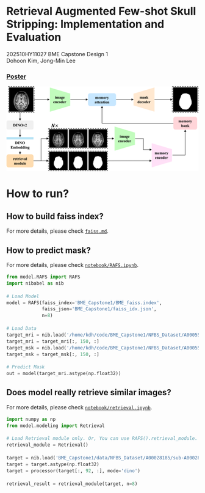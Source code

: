 # Retrieval Augmented Few-shot Skull Stripping: Implementation and Evaluation
202510HY11027 BME Capstone Design 1  
Dohoon Kim, Jong-Min Lee 

### [Poster](/src/poster.pdf)

![pipeline](/src//img/pipeline.png)

# How to run?  

## How to build faiss index?
For more details, please check [```faiss.md```](faiss.md). 


## How to predict mask?
For more details, please check [```notebook/RAFS.ipynb```](notebook/RAFS.ipynb). 
```python
from model.RAFS import RAFS
import nibabel as nib

# Load Model
model = RAFS(faiss_index='BME_Capstone1/BME_faiss.index',
             faiss_json='BME_Capstone1/faiss_idx.json',
             n=8)

# Load Data
target_mri = nib.load('/home/kdh/code/BME_Capstone1/NFBS_Dataset/A00055447/sub-A00055447_ses-NFB3_T1w.nii.gz').get_fdata()
target_mri = target_mri[:, 150, :]
target_msk = nib.load('/home/kdh/code/BME_Capstone1/NFBS_Dataset/A00055447/sub-A00055447_ses-NFB3_T1w_brainmask.nii.gz').get_fdata()
target_msk = target_msk[:, 150, :]

# Predict Mask
out = model(target_mri.astype(np.float32))
```

## Does model really retrieve similar images?
For more details, please check [```notebook/retrieval.ipynb```](notebook/retrieval.ipynb). 

```python
import numpy as np
from model.modeling import Retrieval

# Load Retrieval module only. Or, You can use RAFS().retrieval_module.
retrieval_module = Retrieval()

target = nib.load('BME_Capstone1/data/NFBS_Dataset/A00028185/sub-A00028185_ses-NFB3_T1w.nii.gz').get_fdata()
target = target.astype(np.float32)
target = processor(target[:, 92, :], mode='dino')

retrieval_result = retrieval_module(target, n=8)
```